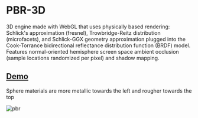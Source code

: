 # PBR-3D
3D engine made with WebGL that uses physically based rendering: Schlick's approximation (fresnel), Trowbridge-Reitz distribution (microfacets), and Schlick-GGX geometry approximation plugged into the Cook-Torrance bidirectional reflectance distribution function (BRDF) model.
Features normal-oriented hemisphere screen space ambient occlusion (sample locations randomized per pixel) and shadow mapping.

## [Demo](https://rawcdn.githack.com/JentGent/pbr-3d/main/index.html)
Sphere materials are more metallic towards the left and rougher towards the top  

![pbr](https://github.com/JentGent/pbr-3d/blob/main/pbr.gif)
